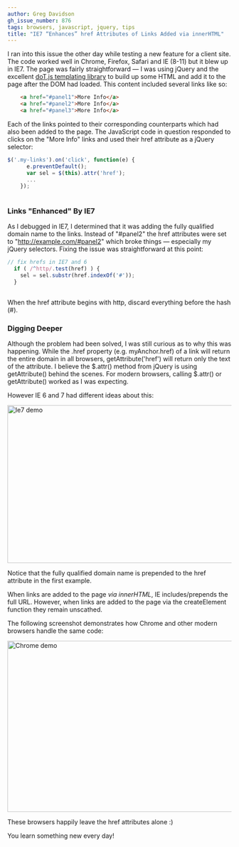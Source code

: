 ```yaml
---
author: Greg Davidson
gh_issue_number: 876
tags: browsers, javascript, jquery, tips
title: "IE7 “Enhances” href Attributes of Links Added via innerHTML"
---
```


I ran into this issue the other day while testing a new feature for a client site. The code worked well in Chrome, Firefox, Safari and IE (8-11) but it blew up in IE7. The page was fairly straightforward — I was using jQuery and the excellent [doT.js templating library](http://olado.github.io/doT/index.html) to build up some HTML and add it to the page after the DOM had loaded. This content included several links like so: 

```html
    <a href="#panel1">More Info</a>
    <a href="#panel2">More Info</a>
    <a href="#panel3">More Info</a>
```

Each of the links pointed to their corresponding counterparts which had also been added to the page. The JavaScript code in question responded to clicks on the "More Info" links and used their href attribute as a jQuery selector:

```js
$('.my-links').on('click', function(e) {
      e.preventDefault();
      var sel = $(this).attr('href');
      ...
    });
  
```

### Links "Enhanced" By IE7

As I debugged in IE7, I determined that it was adding the fully qualified domain name to the links. Instead of "#panel2" the href attributes were set to "http://example.com/#panel2" which broke things — especially my jQuery selectors. Fixing the issue was straightforward at this point:

```js
// fix hrefs in IE7 and 6
  if ( /^http/.test(href) ) {
    sel = sel.substr(href.indexOf('#'));
  } 
  
```

When the href attribute begins with http, discard everything before the hash (#).

### Digging Deeper

Although the problem had been solved, I was still curious as to why this was happening. While the .href property (e.g. myAnchor.href) of a link will return the entire domain in all browsers, getAttribute('href') will return only the text of the attribute. I believe the $.attr() method from jQuery is using getAttribute() behind the scenes. For modern browsers, calling $.attr() or getAttribute() worked as I was expecting.

However IE 6 and 7 had different ideas about this:

<img alt="Ie7 demo" border="0" height="355" src="/blog/2013/11/07/ie7-href-attributes-of-links-added-via/image-0.png" title="ie7-demo.png" width="550"/> 

Notice that the fully qualified domain name is prepended to the href attribute in the first example.

When links are added to the page *via innerHTML*, IE includes/prepends the full URL. However, when links are added to the page via the createElement function they remain unscathed.

The following screenshot demonstrates how Chrome and other modern browsers handle the same code:

<img alt="Chrome demo" border="0" height="385" src="/blog/2013/11/07/ie7-href-attributes-of-links-added-via/image-1.png" title="chrome-demo.png" width="550"/>

These browsers happily leave the href attributes alone :)

You learn something new every day!
